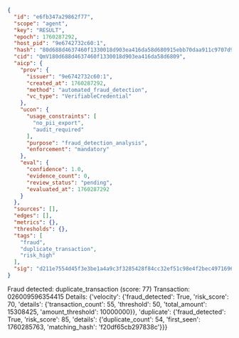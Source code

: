 ```json
{
  "id": "e6fb347a29862f77",
  "scope": "agent",
  "key": "RESULT",
  "epoch": 1760287292,
  "host_pid": "9e6742732c60:1",
  "hash": "80d688d4637460f1330018d903ea416da58d680915ebb70daa911c9707d98afd",
  "cid": "QmV180d688d4637460f1330018d903ea416da58d6809",
  "aicp": {
    "prov": {
      "issuer": "9e6742732c60:1",
      "created_at": 1760287292,
      "method": "automated_fraud_detection",
      "vc_type": "VerifiableCredential"
    },
    "ucon": {
      "usage_constraints": [
        "no_pii_export",
        "audit_required"
      ],
      "purpose": "fraud_detection_analysis",
      "enforcement": "mandatory"
    },
    "eval": {
      "confidence": 1.0,
      "evidence_count": 0,
      "review_status": "pending",
      "evaluated_at": 1760287292
    }
  },
  "sources": [],
  "edges": [],
  "metrics": {},
  "thresholds": {},
  "tags": [
    "fraud",
    "duplicate_transaction",
    "risk_high"
  ],
  "sig": "d211e7554d45f3e3be1a4a9c3f3285428f84cc32ef51c98e4f2bec4971696bfe"
}
```

Fraud detected: duplicate_transaction (score: 77)
Transaction: 026009596354415
Details: {'velocity': {'fraud_detected': True, 'risk_score': 70, 'details': {'transaction_count': 55, 'threshold': 50, 'total_amount': 15308425, 'amount_threshold': 10000000}}, 'duplicate': {'fraud_detected': True, 'risk_score': 85, 'details': {'duplicate_count': 54, 'first_seen': 1760285763, 'matching_hash': 'f20df65cb297838c'}}}